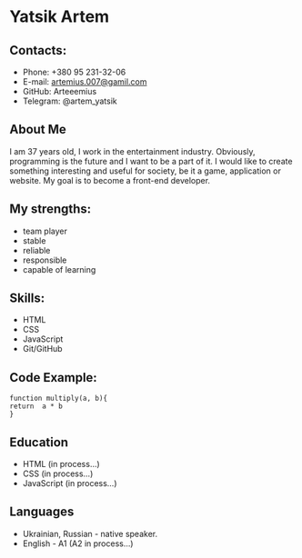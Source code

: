 # Yatsik Artem
## Contacts:
- Phone: +380 95 231-32-06
- E-mail: artemius.007@gamil.com
- GitHub: Arteeemius
- Telegram: @artem_yatsik

## About Me
I am 37 years old, I work in the entertainment industry. Obviously, programming is the future and I want to be a part of it. I would like to create something interesting and useful for society, be it a game, application or website. My goal is to become a front-end developer.

## My strengths:
- team player
- stable
- reliable
- responsible
- capable of learning

## Skills:
- HTML
- CSS
- JavaScript
- Git/GitHub

## Code Example:
```
function multiply(a, b){
return  a * b
}

```
## Education
- HTML (in process…)
- CSS (in process…)
- JavaScript (in process…)

## Languages
- Ukrainian, Russian - native speaker.
- English - A1 (A2 in process…)